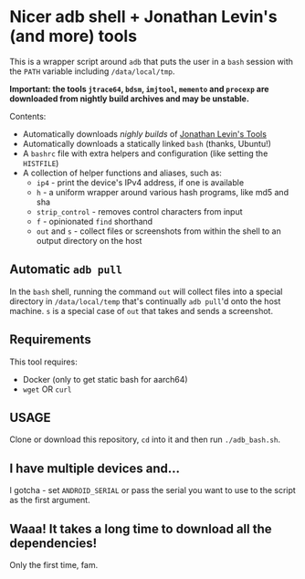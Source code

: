 # Nicer adb shell + Jonathan Levin's (and more) tools

This is a wrapper script around `adb` that puts the user in a `bash` session with the `PATH` variable including `/data/local/tmp`.

**Important: the tools `jtrace64`, `bdsm`, `imjtool`, `memento` and `procexp`
are downloaded from nightly build archives and may be unstable.**

Contents:

* Automatically downloads *nighly builds* of [Jonathan Levin's
  Tools](http://newandroidbook.com/tools)
* Automatically downloads a statically linked `bash` (thanks, Ubuntu!)
* A `bashrc` file with extra helpers and configuration (like setting the
  `HISTFILE`)
* A collection of helper functions and aliases, such as:
    - `ip4` - print the device's IPv4 address, if one is available
    - `h` - a uniform wrapper around various hash programs, like md5 and sha
    - `strip_control` - removes control characters from input
    - `f` - opinionated `find` shorthand
    - `out` and `s` - collect files or screenshots from within the shell to an
      output directory on the host

## Automatic `adb pull`

In the `bash` shell, running the command `out` will collect files into a special
directory in `/data/local/temp` that's continually `adb pull`'d onto the host
machine. `s` is a special case of `out` that takes and sends a screenshot.

## Requirements

This tool requires:

* Docker (only to get static bash for aarch64)
* `wget` OR `curl`

## USAGE

Clone or download this repository, `cd` into it and then run `./adb_bash.sh`.

## I have multiple devices and...

I gotcha - set `ANDROID_SERIAL` or pass the serial you want to use to the script as the first argument.

## Waaa! It takes a long time to download all the dependencies!

Only the first time, fam.
